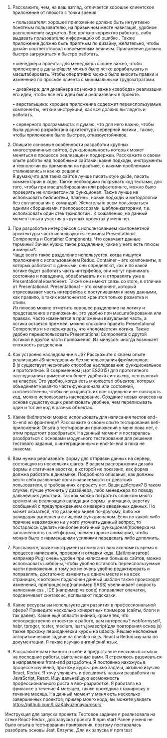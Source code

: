 1. Расскажите, чем, на ваш взгляд, отличается хорошее клиентское приложение от плохого с точки зрения 
    
    • пользователя: 
        хорошее приложение должно быть интуитивно понятным пользователю, на привычном месте навигация, удобное расположение виджетов.  		Все должно корректно работать, либо выдавать пользователю информацию об ошибке . Также приложение должно быть приятным по 		дизайну, желательно, чтобы дизайн соответствовал современным веяниям. Приложение должно быстро загружаться и быстро работать. 
    
    • менеджера проекта:
        для менеджера скорее важно, чтобы приложение в дальнейшем можно было легко дорабатывать и масштабировать. Чтобы оперативно можно 	было вносить правки и изменения по просьбе клиента с минимальными трудозатратами. 
    
    • дизайнера: 
        для дизайнера возможно важна «свобода» реализации его идей, чтобы все его идеи были реализованы в проекте. 
    
    • верстальщика: 
        хорошее приложение содержит переиспользуемые компоненты,  четкие инструкции, как все должно выглядеть и работать.
    
    • серверного программиста: 
        я думаю, что для него важно, чтобы была удачно разработана архитектура серверной логики , также, чтобы приложение было быстрое, 	отказоустойчивое.

2. Опишите основные особенности разработки крупных многостраничных сайтов, функциональность которых может меняться в процессе реализации и поддержки. Расскажите о своем опыте работы над подобными сайтами: какие подходы, инструменты и технологии вы применяли на практике, с какими проблемами сталкивались и как их решали:        
	Я думаю,что для таких сайтов лучше писать style guide, писать комментарии в коде. Также необходимо покрывать код тестами, для 		того, чтобы при масштабировании или рефакторинге, можно было проверять не «ломается» ли функционал. Также лучше не использовать 	библиотеки, плагины, новые подходы и методологии без согласования с командой. Желательно всем пользоваться одними сборщиками, 		препроцессорами, шаблонизаторами, т.е. использовать один стек технологий . К сожалению, на данный момент опыта участия в крупных 	 проектах у меня нет.

3. При разработке интерфейсов с использованием компонентной архитектуры часто используются термины Presentational Сomponents и Сontainer Сomponents. Что означают данные термины? Зачем нужно такое разделение, какие у него есть плюсы и минусы?:        
	Чаще всего такое разделение используется, когда пишутся приложения с использованием Redux. Сontainer – это компоненты, в которых 	 работают с данными, они определяют, как и по какой логике будет работать часть интерфейса, они могут принимать состояние и 		поведение, обрабатывать их и отправлять уже в Presentational компонент. Также они имеют связь со store, в отличие от 			Presentational. 
        Presentational – это компонент, который отрисовывает часть интерфейса с поступившими к нему данными, как правило, в таких 		компонентах хранится только разметка и стили.   
        Из плюсов можно отметить хорошее разделение на логику и представление в приложении, это удобно при масштабировании или правках. 	Часто изменяется в приложении  визуальная часть, а логика остается прежней, можно спокойно править Presentational Сomponents и 		не переживать, что «поломается» логика. Также удобно переиспользовать Presentational Сomponents с другой логикой в другой части 	приложения.
        Из минусов: иногда возникает сложность разделения.

4. Как устроено наследование в JS? Расскажите о своем опыте реализации JSнаследования без использования фреймворков:      
       В js существует несколько способов наследования: функциональное и прототипное.
       В современном js(от ES2015) для прототипного наследования применяется более удобный синтаксис, основанный на классах. 
       Это удобно, когда есть множество объектов, которых объединяет какая-то часть функционала или состояний, соответственно, чтобы не        создавать их все отдельно и не повторять код, можно использовать наследование. Создание новых классов на основе существующих 	        pеализовать удобнее, чем переписывать один и тот же код в разных объектах. 

5. Какие библиотеки можно использовать для написания тестов end-to-end во фронтенде? Расскажите о своем опыте тестирования веб-приложений:
        Опыта в тестировании приложений у меня пока нет, с этим предстоит разобраться. На данный момент я постаралась разобраться с 	         основами модульного тестирования для решения тестового задания, с интеграционным и end-to-end я пока не знакома.  

6. Вам нужно реализовать форму для отправки данных на сервер, состоящую из нескольких шагов. В вашем распоряжении дизайн формы и статичная верстка, в которой не показано, как форма должна работать в динамике. Подробного описания, как должны вести себя различные поля в зависимости от действий пользователя, в требованиях к проекту нет. Ваши действия?
        В таком случае, лучше уточнить у дизайнера, либо менеджера по поводу дальнейших действий. Так как можно потратить слишком много 	времени на реализацию валидации формы, анимацию, верстку сообщений с предупреждением о неверно введенных данных. Но может 		оказаться, что дизайнер видел по-другому, либо же валидация выполнена с лишним функционалом. Если по какой-либо причине 		невозможно ни у кого уточнить данный вопрос, то постараюсь сделать наиболее логичный функционал(проверка на заполненность полей 	формы, элементарные анимации), чтобы можно было с наименьшими усилиями переделать либо дополнить.

7. Расскажите, какие инструменты помогают вам экономить время в процессе написания, проверки и отладки кода.
        Шаблонизатор( например Pug) очень удобен при написании больших сайтов, можно использовать шаблоны, чтобы удобно вставлять 		переиспользуемые части приложения, к тому же их очень удобно редактировать и поправлять, достаточно изменить в одном месте и на 	всех страницах, к которым подключен данный шаблон также происходят изменения, препроцессор(например SASS) увеличивает скорость 		написания css ,  IDE (например vs code) поправляет опечатки, подсвечивает синтаксис, всплывают подсказки.

8. Какие ресурсы вы используете для развития в профессиональной сфере? Приведите несколько конкретных примеров (сайты, блоги и так далее). Какие ещё области знаний, кроме тех, что непосредственно относятся к работе, вам интересны?
	webformyself, habr, tproger, toster, medium, learn.javascript(для повторения основ js) также прохожу периодически курсы на 		udacity. Решаю несложные алгоритмические задачи на checkio на js. React и Redux изучала по документации. Я также изучаю 		английский язык.

9. Расскажите нам немного о себе и предоставьте несколько ссылок на последние работы, выполненные вами.
        Я стремлюсь развиваться в направлении front-end разработки.  Я постоянно нахожусь в процессе изучения, прохожу курсы, решаю 		задачи, активно изучаю React, Redux. Я хочу улучшить и расширить навыки разработки на JavaScript, React. Ищу дальнейшую 		возможность профессионального роста в веб-разработке. Я работала на фрилансе в течение 4 месяцев, также проходила стажировку в 		течение месяца.  На данный момент у меня есть несколько завершенных проектов, пример моего кода, вы можете увидеть 			https://github.com/LizaKalyuzhnaya/resurs 

Инструкция для запуска проекта:
	Тестовое задание я реализовала на стеке React-Redux, для запуска проекта # npm start
       	Ранее у меня не было опыта в тестировании приложения, поэтому постаралась разобрать основы  Jest, Enzyme. Для их запуска # npm 		test
